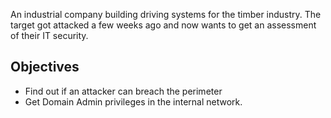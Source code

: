 An industrial company building driving systems for the timber industry.
The target got attacked a few weeks ago and now wants to get an assessment of their IT security.

## Objectives
- Find out if an attacker can breach the perimeter
- Get Domain Admin privileges in the internal network.